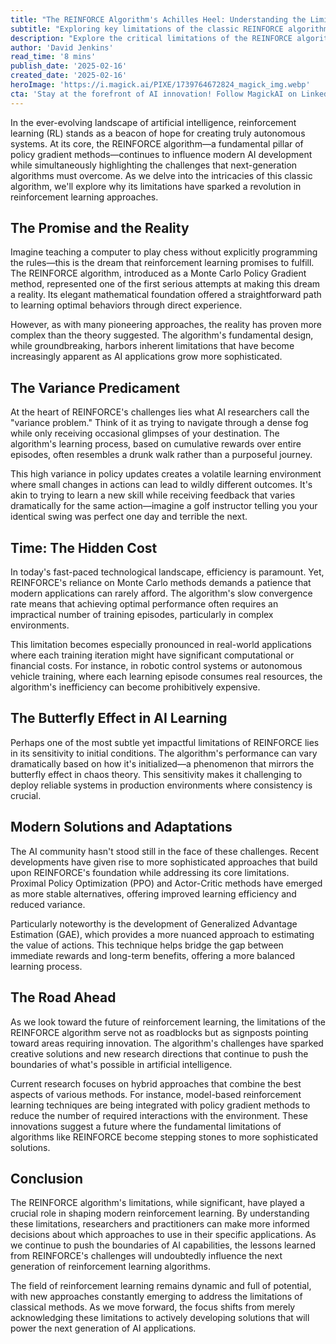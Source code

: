 ```yaml
---
title: "The REINFORCE Algorithm's Achilles Heel: Understanding the Limitations of Classic Reinforcement Learning"
subtitle: "Exploring key limitations of the classic REINFORCE algorithm in modern AI applications"
description: "Explore the critical limitations of the REINFORCE algorithm in modern AI applications. From high variance issues to computational inefficiencies, understand why this classic reinforcement learning approach needs evolution for today's AI challenges."
author: 'David Jenkins'
read_time: '8 mins'
publish_date: '2025-02-16'
created_date: '2025-02-16'
heroImage: 'https://i.magick.ai/PIXE/1739764672824_magick_img.webp'
cta: 'Stay at the forefront of AI innovation! Follow MagickAI on LinkedIn for regular insights into cutting-edge developments in reinforcement learning and artificial intelligence.'
---
```


In the ever-evolving landscape of artificial intelligence, reinforcement learning (RL) stands as a beacon of hope for creating truly autonomous systems. At its core, the REINFORCE algorithm—a fundamental pillar of policy gradient methods—continues to influence modern AI development while simultaneously highlighting the challenges that next-generation algorithms must overcome. As we delve into the intricacies of this classic algorithm, we'll explore why its limitations have sparked a revolution in reinforcement learning approaches.

## The Promise and the Reality

Imagine teaching a computer to play chess without explicitly programming the rules—this is the dream that reinforcement learning promises to fulfill. The REINFORCE algorithm, introduced as a Monte Carlo Policy Gradient method, represented one of the first serious attempts at making this dream a reality. Its elegant mathematical foundation offered a straightforward path to learning optimal behaviors through direct experience.

However, as with many pioneering approaches, the reality has proven more complex than the theory suggested. The algorithm's fundamental design, while groundbreaking, harbors inherent limitations that have become increasingly apparent as AI applications grow more sophisticated.

## The Variance Predicament

At the heart of REINFORCE's challenges lies what AI researchers call the "variance problem." Think of it as trying to navigate through a dense fog while only receiving occasional glimpses of your destination. The algorithm's learning process, based on cumulative rewards over entire episodes, often resembles a drunk walk rather than a purposeful journey.

This high variance in policy updates creates a volatile learning environment where small changes in actions can lead to wildly different outcomes. It's akin to trying to learn a new skill while receiving feedback that varies dramatically for the same action—imagine a golf instructor telling you your identical swing was perfect one day and terrible the next.

## Time: The Hidden Cost

In today's fast-paced technological landscape, efficiency is paramount. Yet, REINFORCE's reliance on Monte Carlo methods demands a patience that modern applications can rarely afford. The algorithm's slow convergence rate means that achieving optimal performance often requires an impractical number of training episodes, particularly in complex environments.

This limitation becomes especially pronounced in real-world applications where each training iteration might have significant computational or financial costs. For instance, in robotic control systems or autonomous vehicle training, where each learning episode consumes real resources, the algorithm's inefficiency can become prohibitively expensive.

## The Butterfly Effect in AI Learning

Perhaps one of the most subtle yet impactful limitations of REINFORCE lies in its sensitivity to initial conditions. The algorithm's performance can vary dramatically based on how it's initialized—a phenomenon that mirrors the butterfly effect in chaos theory. This sensitivity makes it challenging to deploy reliable systems in production environments where consistency is crucial.

## Modern Solutions and Adaptations

The AI community hasn't stood still in the face of these challenges. Recent developments have given rise to more sophisticated approaches that build upon REINFORCE's foundation while addressing its core limitations. Proximal Policy Optimization (PPO) and Actor-Critic methods have emerged as more stable alternatives, offering improved learning efficiency and reduced variance.

Particularly noteworthy is the development of Generalized Advantage Estimation (GAE), which provides a more nuanced approach to estimating the value of actions. This technique helps bridge the gap between immediate rewards and long-term benefits, offering a more balanced learning process.

## The Road Ahead

As we look toward the future of reinforcement learning, the limitations of the REINFORCE algorithm serve not as roadblocks but as signposts pointing toward areas requiring innovation. The algorithm's challenges have sparked creative solutions and new research directions that continue to push the boundaries of what's possible in artificial intelligence.

Current research focuses on hybrid approaches that combine the best aspects of various methods. For instance, model-based reinforcement learning techniques are being integrated with policy gradient methods to reduce the number of required interactions with the environment. These innovations suggest a future where the fundamental limitations of algorithms like REINFORCE become stepping stones to more sophisticated solutions.

## Conclusion

The REINFORCE algorithm's limitations, while significant, have played a crucial role in shaping modern reinforcement learning. By understanding these limitations, researchers and practitioners can make more informed decisions about which approaches to use in their specific applications. As we continue to push the boundaries of AI capabilities, the lessons learned from REINFORCE's challenges will undoubtedly influence the next generation of reinforcement learning algorithms.

The field of reinforcement learning remains dynamic and full of potential, with new approaches constantly emerging to address the limitations of classical methods. As we move forward, the focus shifts from merely acknowledging these limitations to actively developing solutions that will power the next generation of AI applications.